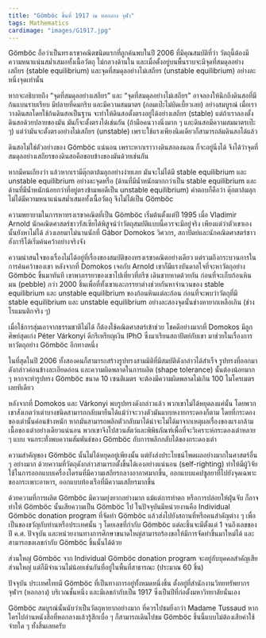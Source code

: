 ```yaml
---
title: "Gömböc ชิ้นที่ 1917 ณ หอกลาง จุฬา"
tags: Mathematics
cardimage: "images/G1917.jpg"
---
```


Gömböc ถือว่าเป็นทรงเรขาคณิตชนิดแรกที่ถูกค้นพบในปี 2006 ที่มีคุณสมบัติที่ว่า วัตถุนี้ต้องมีความหนาแน่นสม่ำเสมอทั้งเนื้อวัตถุ ไม่กลวงด้านใน และเมื่อตั้งอยู่บนพื้นราบจะมีจุดที่สมดุลอย่างเสถียร (stable equilibrium) และจุดที่สมดุลอย่างไม่เสถียร (unstable equilibrium) อย่างละหนึ่งจุดเท่านั้น

หากจะอธิบายถึง “จุดที่สมดุลอย่างเสถียร” และ “จุดที่สมดุลอย่างไม่เสถียร” อาจลองให้นึกถึงดินสอที่มีก้นแบนราบเรียบ มีปลายที่คมกริบ และมีความสมมาตร (กลมเป๊ะไม่บิดเบี้ยวเลย) อย่างสมบูรณ์ เมื่อเราวางดินสอโดยใช้ก้นดินสอเป็นฐาน จะทำให้ดินสอตั้งตรงอยู่ได้อย่างเสถียร (stable) แต่ถ้าเราลองตั้งดินสอด้วยปลายของมัน มันก็จะตั้งตรงได้เช่นกัน (ถ้ามือคนวางนิ่งมาก ๆ และดินสอมีความสมมาตรเป๊ะ ๆ) แต่ว่ามันจะตั้งตรงอย่างไม่เสถียร (unstable) เพราะใช้แรงเพียงนิดเดียวก็สามารถล้มดินสอได้แล้ว

ดินสอไม่ใช่ตัวอย่างของ Gömböc แน่นอน เพราะหากเราวางดินสอลงนอน ก็จะอยู่นิ่งได้ จึงได้ว่าจุดที่สมดุลอย่างเสถียรของดินสอคือขอบข้างของมันด้วยเช่นกัน

หากมีคนเถียงว่า แล้วหากเรามีตุ๊กตาล้มลุกอย่างง่ายเลย มันจะไม่ได้มี stable equilibrium และ unstable equilibrium อย่างละจุดหรือ (ด้านที่มีน้ำหนักมากกว่าเป็น stable equilibrium และด้านที่มีน้ำหนักน้อยกว่าที่อยู่ตรงข้ามพอดีเป็น unstable equilibrium) คำตอบก็คือว่า ตุ๊กตาล้มลุกไม่ได้มีความหนาแน่นสม่ำเสมอทั้งเนื้อวัตถุ จึงไม่ได้เป็น Gömböc

ความพยายามในการหาทรงเรขาคณิตที่เป็น Gömböc เริ่มต้นตั้งแต่ปี 1995 เมื่อ Vladimir Arnold นักคณิตศาสตร์ชาวรัสเซียได้พิสูจน์ว่าวัตถุสมบัติแบบนี้ควรจะมีอยู่จริง เพียงแต่ว่าตัวเขาเองนั้นยังหาไม่ได้ ล่วงเลยมาไม่นานนักที่ Gábor Domokos วิศวกร, สถาปัตย์และนักคณิตศาสตร์ชาวฮังการีได้เริ่มค้นคว้าอย่างจริงจัง

ความน่าสนใจของเรื่องไม่ได้อยู่ที่เรื่องของสมบัติของทรงเรขาคณิตอย่างเดียว แต่รวมถึงกระบวนการในการค้นคว้าของเขา หลังจากที่ Domokos เจอกับ Arnold เขาก็มีแรงบันดาลใจที่จะหาวัตถุอย่าง Gömböc ขึ้นมาทันที เขาพาภรรยาของเขาไปเที่ยวที่กรีซ เดินชายหาดด้วยกัน ก่อนที่จะเก็บก้อนหินมน (pebble) กว่า 2000 ชิ้นเพื่อที่ทั้งเขาและภรรยาต่างช่วยกันหาจำนวนของ stable equilibrium และ unstable equilibrium ของก้อนหินแต่ละก้อน ก่อนที่จะพบว่าวัตถุที่มี stable equilibrium และ unstable equilibrium อย่างละสองจุดนั้นช่างหายากเหลือเกิน (ช่างโรแมนติกจริง ๆ)

เมื่อใช้การสุ่มเอาจากธรรมชาติไม่ได้ ก็ต้องใช้คณิตศาสตร์เข้าช่วย โชคดีอย่างมากที่ Domokos มีลูกศิษย์สุดเก่ง Péter Várkonyi ดีกรีเหรียญเงิน IPhO ซึ่งมาเรียนสถาปัตย์กับเขา มาช่วยในเรื่องการหาวัตถุอย่าง Gömböc อีกทางหนึ่ง

ในที่สุดในปี 2006 ทั้งสองคนก็สามารถสร้างรูปทรงสามมิติที่มีสมบัติดังกล่าวได้สำเร็จ รูปทรงที่ออกมาดังกล่าวค่อนข้างละเอียดอ่อน และความผิดพลาดในการผลิต (shape tolerance) นั้นต้องน้อยมาก ๆ หากจะทำรูปทรง Gömböc ขนาด 10 เซนติเมตร จะต้องมีความผิดพลาดไม่เกิน 100 ไมโครเมตรเลยทีเดียว

หลังจากที่ Domokos และ Várkonyi พบรูปทรงดังกล่าวแล้ว พวกเขาไม่ได้หยุดลงแค่นั้น โดยพวกเขาสังเกตว่าเต่าบางชนิดสามารถกลับมายืนได้แม้ว่าจะวางตัวมันแบบหงายกระดองก็ตาม โดยที่กระดองของเต่านั้นค่อนข้างหนัก หากมันสามารถพลิกตัวกลับมาได้น่าจะไม่ได้มาจากเหตุผลเรื่องของแรงกล้ามเนื้อของเต่าอย่างเดียวแน่นอน พวกเขาจึงไปสวนสัตว์และพิพิธภัณฑ์เพื่อที่จะวิเคราะห์กระดองเต่าหลาย ๆ แบบ จนกระทั่งพบความสัมพันธ์ของ Gömböc กับการพลิกกลับได้ของกระดองเต่า

ความสำคัญของ Gömböc นั้นไม่ได้หยุดอยู่เพียงนั้น แต่ยังส่งประโยชน์โพดผลอย่างมากในศาสตร์อื่น ๆ อย่างมาก ด้วยความที่วัตถุดังกล่าวสามารถตั้งขึ้นได้เองอย่างแน่นอน (self-righting) ทำให้มีผู้วิจัยใช้ในการออกแบบเครื่องโดรนที่มีความเสถียรกลางอากาศมากขึ้น, ออกแบบแคปซูลยาที่ไปยังจุดเฉพาะของกระเพาะอาหาร, ออกแบบท้องเรือที่มีความเสถียรมากขึ้น 

ด้วยความที่การผลิต Gömböc มีความยุ่งยากอย่างมาก แม้แต่การทำตก หรือการปล่อยให้ฝุ่นจับ ก็อาจทำให้ Gömböc นั้นเสียความเป็น Gömböc ไป ในปัจจุบันมีหน่วยงานคือ Individual Gömböc donation program ที่จัดทำ Gömböc แล้วส่งไปยังสถานที่หรือคนสำคัญต่าง ๆ เพื่อเป็นของขวัญกับท่านหรือประเทศนั้น ๆ โดยเลขที่กำกับ Gömböc แต่ละชิ้นจะมีตั้งแต่ 1 จนถึงเลขของปี ค.ศ. ปัจจุบัน และหน่วยงานทางการศึกษาขนาดใหญ่สามารถร้องขอให้มีการจัดทำขึ้นมาใหม่ได้ และสามารถขอเลขกำกับ Gömböc ชิ้นนั้นได้ด้วย

ส่วนใหญ่ Gömböc จาก Individual Gömböc donation program จะอยู่กับบุคคลสำคัญเสียส่วนใหญ่ แต่ก็มีจำนวนไม่น้อยเช่นกันที่อยู่ในพื้นที่สาธารณะ (ประมาณ 60 ชิ้น)

ปัจจุบัน ประเทศไทยมี Gömböc ที่เป็นทางการอยู่ทั้งหมดหนึ่งชิ้น ตั้งอยู่ที่สำนักงานวิทยทรัพยากร จุฬาฯ (หอกลาง) บริเวณชั้นหนึ่ง และมีเลขกำกับเป็น 1917 ซึ่งเป็นปีที่ก่อตั้งมหาวิทยาลัยนั่นเอง

Gömböc สมบูรณ์นั้นนับว่าเป็นวัตถุหายากอย่างมาก ที่ควรไปชมยิ่งกว่า Madame Tussaud หากใครไปอ่านหนังสือที่หอกลางแล้วรู้สึกเบื่อ ๆ ก็สามารถเดินไปชม Gömböc ชิ้นนี้แบบไม่ต้องเสียค่าใช้จ่ายใด ๆ ทั้งสิ้นเลยครับ
